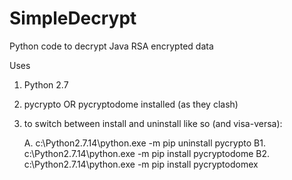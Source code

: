 # SimpleDecrypt
Python code to decrypt Java RSA encrypted data

Uses
1. Python 2.7
2. pycrypto OR pycryptodome installed (as they clash)
3. to switch between install and uninstall like so (and visa-versa):

   A. c:\Python2.7.14\python.exe -m pip uninstall pycrypto
   B1. c:\Python2.7.14\python.exe -m pip install pycryptodome
   B2. c:\Python2.7.14\python.exe -m pip install pycryptodomex
